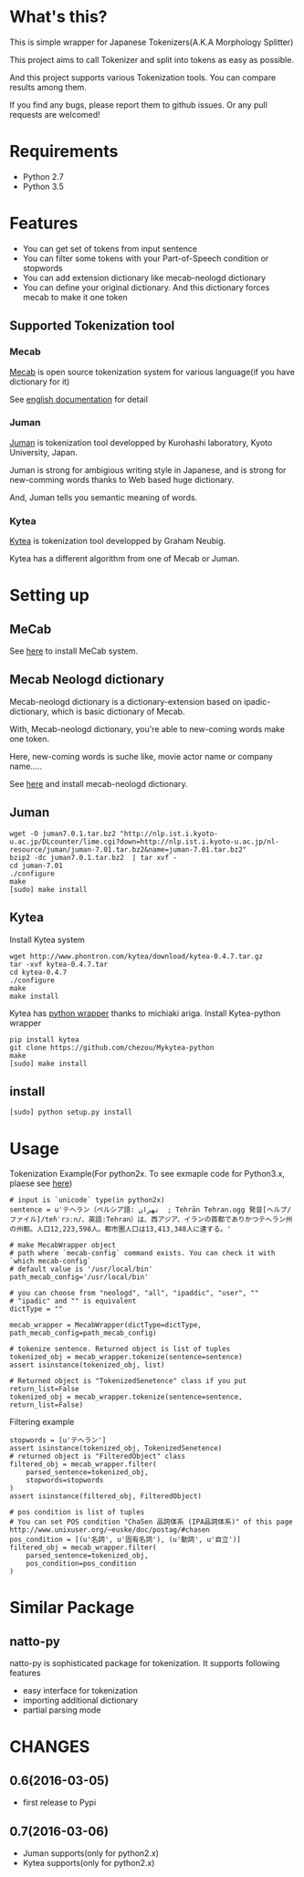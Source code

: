 # What's this?

This is simple wrapper for Japanese Tokenizers(A.K.A Morphology Splitter)

This project aims to call Tokenizer and split into tokens as easy as possible.

And this project supports various Tokenization tools. You can compare results among them.

If you find any bugs, please report them to github issues. Or any pull requests are welcomed!

# Requirements

* Python 2.7
* Python 3.5


# Features

* You can get set of tokens from input sentence
* You can filter some tokens with your Part-of-Speech condition or stopwords
* You can add extension dictionary like mecab-neologd dictionary
* You can define your original dictionary. And this dictionary forces mecab to make it one token

## Supported Tokenization tool

### Mecab

[Mecab](http://mecab.googlecode.com/svn/trunk/mecab/doc/index.html?sess=3f6a4f9896295ef2480fa2482de521f6) is open source tokenization system for various language(if you have dictionary for it)

See [english documentation](https://github.com/jordwest/mecab-docs-en) for detail

### Juman

[Juman](http://nlp.ist.i.kyoto-u.ac.jp/EN/index.php?JUMAN) is tokenization tool developped by Kurohashi laboratory, Kyoto University, Japan.

Juman is strong for ambigious writing style in Japanese, and is strong for new-comming words thanks to Web based huge dictionary.
 
And, Juman tells you semantic meaning of words.

### Kytea

[Kytea](http://www.phontron.com/kytea/) is tokenization tool developped by Graham Neubig.

Kytea has a different algorithm from one of Mecab or Juman. 

 
# Setting up


## MeCab

See [here](https://github.com/jordwest/mecab-docs-en) to install MeCab system.

## Mecab Neologd dictionary

Mecab-neologd dictionary is a dictionary-extension based on ipadic-dictionary, which is basic dictionary of Mecab.

With, Mecab-neologd dictionary, you're able to new-coming words make one token.

Here, new-coming words is suche like, movie actor name or company name.....

See [here](https://github.com/neologd/mecab-ipadic-neologd) and install mecab-neologd dictionary.

## Juman

    wget -O juman7.0.1.tar.bz2 "http://nlp.ist.i.kyoto-u.ac.jp/DLcounter/lime.cgi?down=http://nlp.ist.i.kyoto-u.ac.jp/nl-resource/juman/juman-7.01.tar.bz2&name=juman-7.01.tar.bz2"
    bzip2 -dc juman7.0.1.tar.bz2  | tar xvf -
    cd juman-7.01
    ./configure
    make   
    [sudo] make install
    
## Kytea

Install Kytea system

    wget http://www.phontron.com/kytea/download/kytea-0.4.7.tar.gz
    tar -xvf kytea-0.4.7.tar
    cd kytea-0.4.7
    ./configure
    make
    make install
    
    
Kytea has [python wrapper](https://github.com/chezou/Mykytea-python) thanks to michiaki ariga.
Install Kytea-python wrapper

    pip install kytea
    git clone https://github.com/chezou/Mykytea-python
    make
    [sudo] make install
    

## install

```
[sudo] python setup.py install
```

# Usage


Tokenization Example(For python2x. To see exmaple code for Python3.x, plaese see [here](https://github.com/Kensuke-Mitsuzawa/JapaneseTokenizers/blob/master/examples/examples.py))

    # input is `unicode` type(in python2x)
    sentence = u'テヘラン（ペルシア語: تهران  ; Tehrān Tehran.ogg 発音[ヘルプ/ファイル]/teɦˈrɔːn/、英語:Tehran）は、西アジア、イランの首都でありかつテヘラン州の州都。人口12,223,598人。都市圏人口は13,413,348人に達する。'

    # make MecabWrapper object
    # path where `mecab-config` command exists. You can check it with `which mecab-config`
    # default value is '/usr/local/bin'
    path_mecab_config='/usr/local/bin'

    # you can choose from "neologd", "all", "ipaddic", "user", ""
    # "ipadic" and "" is equivalent
    dictType = ""

    mecab_wrapper = MecabWrapper(dictType=dictType, path_mecab_config=path_mecab_config)

    # tokenize sentence. Returned object is list of tuples
    tokenized_obj = mecab_wrapper.tokenize(sentence=sentence)
    assert isinstance(tokenized_obj, list)

    # Returned object is "TokenizedSenetence" class if you put return_list=False
    tokenized_obj = mecab_wrapper.tokenize(sentence=sentence, return_list=False)


Filtering example

    stopwords = [u'テヘラン']
    assert isinstance(tokenized_obj, TokenizedSenetence)
    # returned object is "FilteredObject" class
    filtered_obj = mecab_wrapper.filter(
        parsed_sentence=tokenized_obj,
        stopwords=stopwords
    )
    assert isinstance(filtered_obj, FilteredObject)

    # pos condition is list of tuples
    # You can set POS condition "ChaSen 品詞体系 (IPA品詞体系)" of this page http://www.unixuser.org/~euske/doc/postag/#chasen
    pos_condition = [(u'名詞', u'固有名詞'), (u'動詞', u'自立')]
    filtered_obj = mecab_wrapper.filter(
        parsed_sentence=tokenized_obj,
        pos_condition=pos_condition
    )


# Similar Package


## natto-py

natto-py is sophisticated package for tokenization. It supports following features

* easy interface for tokenization
* importing additional dictionary
* partial parsing mode


# CHANGES


## 0.6(2016-03-05)

* first release to Pypi

## 0.7(2016-03-06)

* Juman supports(only for python2.x)
* Kytea supports(only for python2.x)

